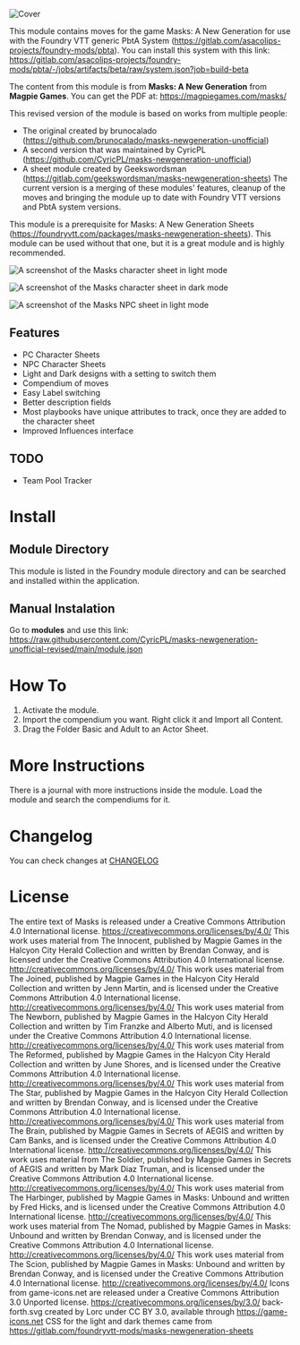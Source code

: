![Cover](images/cover.webp)

This module contains moves for the game Masks: A New Generation for use with the Foundry VTT generic PbtA System (https://gitlab.com/asacolips-projects/foundry-mods/pbta). You can install this system with this link: https://gitlab.com/asacolips-projects/foundry-mods/pbta/-/jobs/artifacts/beta/raw/system.json?job=build-beta

The content from this module is from **Masks: A New Generation** from **Magpie Games**. You can get the PDF at: https://magpiegames.com/masks/

This revised version of the module is based on works from multiple people: 
- The original created by brunocalado (https://github.com/brunocalado/masks-newgeneration-unofficial) 
- A second version that was maintained by CyricPL (https://github.com/CyricPL/masks-newgeneration-unofficial)
- A sheet module created by Geekswordsman (https://gitlab.com/geekswordsman/masks-newgeneration-sheets)
The current version is a merging of these modules' features, cleanup of the moves and bringing the module up to date with Foundry VTT versions and PbtA system versions.

This module is a prerequisite for Masks: A New Generation Sheets (https://foundryvtt.com/packages/masks-newgeneration-sheets). This module can be used without that one, but it is a great module and is highly recommended.

![A screenshot of the Masks character sheet in light mode](images/screenshots/character-sheet_light.webp)

![A screenshot of the Masks character sheet in dark mode](images/screenshots/character-sheet_dark.webp)

![A screenshot of the Masks NPC sheet in light mode](images/screenshots/npc-sheet_light.webp)

## Features
- PC Character Sheets
- NPC Character Sheets
- Light and Dark designs with a setting to switch them
- Compendium of moves
- Easy Label switching
- Better description fields
- Most playbooks have unique attributes to track, once they are added to the character sheet
- Improved Influences interface

## TODO
- Team Pool Tracker

# Install

## Module Directory
This module is listed in the Foundry module directory and can be searched and installed within the application.

## Manual Instalation
Go to **modules** and use this link: https://raw.githubusercontent.com/CyricPL/masks-newgeneration-unofficial-revised/main/module.json

# How To

1. Activate the module.
3. Import the compendium you want. Right click it and Import all Content.
4. Drag the Folder Basic and Adult to an Actor Sheet.

# More Instructions
There is a journal with more instructions inside the module. Load the module and search the compendiums for it.

# Changelog
You can check changes at [CHANGELOG](CHANGELOG.md)

# License
The entire text of Masks is released under a Creative Commons Attribution 4.0 International license. https://creativecommons.org/licenses/by/4.0/
This work uses material from The Innocent, published by Magpie Games in the Halcyon City Herald Collection and written by Brendan Conway, and is licensed under the Creative Commons Attribution 4.0 International license. http://creativecommons.org/licenses/by/4.0/
This work uses material from The Joined, published by Magpie Games in the Halcyon City Herald Collection and written by Jenn Martin, and is licensed under the Creative Commons Attribution 4.0 International license. http://creativecommons.org/licenses/by/4.0/
This work uses material from The Newborn, published by Magpie Games in the Halcyon City Herald Collection and written by Tim Franzke and Alberto Muti, and is licensed under the Creative Commons Attribution 4.0 International license. http://creativecommons.org/licenses/by/4.0/
This work uses material from The Reformed, published by Magpie Games in the Halcyon City Herald Collection and written by June Shores, and is licensed under the Creative Commons Attribution 4.0 International license. http://creativecommons.org/licenses/by/4.0/
This work uses material from The Star, published by Magpie Games in the Halcyon City Herald Collection and written by Brendan Conway, and is licensed under the Creative Commons Attribution 4.0 International license. http://creativecommons.org/licenses/by/4.0/
This work uses material from The Brain, published by Magpie Games in Secrets of AEGIS and written by Cam Banks, and is licensed under the Creative Commons Attribution 4.0 International license. http://creativecommons.org/licenses/by/4.0/
This work uses material from The Soldier, published by Magpie Games in Secrets of AEGIS and written by Mark Diaz Truman, and is licensed under the Creative Commons Attribution 4.0 International license. http://creativecommons.org/licenses/by/4.0/
This work uses material from The Harbinger, published by Magpie Games in Masks: Unbound and written by Fred Hicks, and is licensed under the Creative Commons Attribution 4.0 International license. http://creativecommons.org/licenses/by/4.0/
This work uses material from The Nomad, published by Magpie Games in Masks: Unbound and written by Brendan Conway, and is licensed under the Creative Commons Attribution 4.0 International license. http://creativecommons.org/licenses/by/4.0/
This work uses material from The Scion, published by Magpie Games in Masks: Unbound and written by Brendan Conway, and is licensed under the Creative Commons Attribution 4.0 International license. http://creativecommons.org/licenses/by/4.0/
Icons from game-icons.net are released under a Creative Commons Attribution 3.0 Unported license. https://creativecommons.org/licenses/by/3.0/
back-forth.svg created by Lorc under CC BY 3.0, available through https://game-icons.net
CSS for the light and dark themes came from https://gitlab.com/foundryvtt-mods/masks-newgeneration-sheets